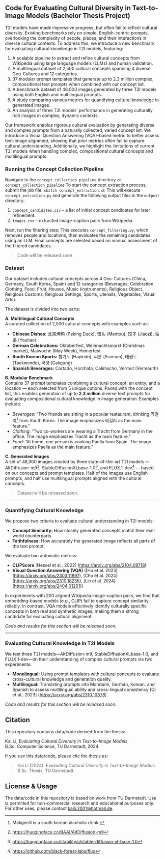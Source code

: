 ## Code for Evaluating Cultural Diversity in Text-to-Image Models (Bachelor Thesis Project)
T2I models have made impressive progress, but often fail to reflect cultural diversity. Existing benchmarks rely on simple, English-centric prompts, overlooking the complexity of people, places, and their interactions in diverse cultural contexts. To address this, we introduce a new benchmark for evaluating cultural knowledge in T2I models, featuring:

1) A scalable pipeline to extract and refine cultural concepts from Wikipedia using large language models (LLMs) and human validation.
2) A multilingual dataset of 2,500 cultural concepts spanning 4 diverse Geo-Cultures and 12 categories.
3) 37 modular prompt templates that generate up to 2.3 million complex, compositional text prompts when combined with our concept list.
4) A benchmark dataset of 48,000 images generated by three T2I models using both English and multilingual prompts.
5) A study comparing various metrics for quantifying cultural knowledge in generated images.
6) An analysis of three T2I models’ performance in generating culturally rich images in complex, dynamic contexts.

Our framework enables rigorous cultural evaluation by generating diverse and complex prompts from a naturally collected, varied concept list. We introduce a Visual Question Answering (VQA)-based metric to better assess text-image alignment, showing that prior metrics often fail to capture cultural understanding. Additionally, we highlight the limitations of current T2I models when handling complex, compositional cultural concepts and multilingual prompts.


### Running the Concept Collection Pipeline
Navigate to the `concept_collection_pipeline` directory
`cd concept_collection_pipeline`
To start the concept extraction process, submit the job file:
`sbatch concept_extraction.sh`
This will execute `concept_extraction.py` and generate the following output files in the `output/` directory:

1) `concept_candidates.csv` – a list of initial concept candidates for later refinement.
2) `images.csv` – extracted image–caption pairs from Wikipedia.

Next, run the filtering step:
This executes `concept_filtering.py`, which removes people and locations, then evaluates the remaining candidates using an LLM. Final concepts are selected based on manual assessment of the filtered candidates.

> Code will be released soon.

### Dataset
Our dataset includes cultural concepts across 4 Geo-Cultures (China, Germany, South Korea, Spain) and 12 categories (Beverages, Celebration, Clothing, Food, Fruit, Houses, Music (instruments), Religious Object, Religious Customs, Religious Settings, Sports, Utensils, Vegetables, Visual Arts).

The dataset is divided into two parts:

**A. Multilingual Cultural Concepts**  
A curated collection of 2,500 cultural concepts with examples such as:  

- **Chinese Dishes:** 北京烤鸭 (Peking Duck), 馒头 (Mantou), 饺子 (Jiaozi), 油条 (Youtiao)  
- **German Celebrations:** Oktoberfest, Weihnachtsmarkt (Christmas market), Maiwoche (May Week), Heinerfest  
- **South Korean Sports:** 합기도 (Hapkido), 씨름 (Ssireum), 태권도 (Taekwondo), 국궁 (Gakgung)  
- **Spanish Beverages:** Cortado, Horchata, Calimocho, Vermut (Vermouth)  

**B. Modular Benchmark**  
Contains 37 prompt templates combining a cultural concept, an entity, and a location — each selected from 5 unique options. Paired with the concept list, this enables generation of up to **2.3 million** diverse text prompts for evaluating compositional cultural knowledge in image generation. Examples include:

- *Beverages:* “Two friends are sitting in a popular restaurant, drinking 막걸리[^1] from South Korea. The image emphasizes 막걸리 as the main feature.”  
- *Clothing:* “Two co-workers are wearing a Tracht from Germany in the office. The image emphasizes Tracht as the main feature.”  
- *Food:* “At home, one person is cooking Paella from Spain. The image emphasizes Paella as the main feature.”  

**C. Generated Images**  
A set of 48,000 images created by three state-of-the-art T2I models — AltDiffusion-m9[^2], StableDiffusionXLbase-1.0[^3], and FLUX.1-dev[^4] — based on our concepts and prompt templates. Half of the images use English prompts, and half use multilingual prompts aligned with the cultural concepts.

> Dataset will be released soon.

---

[^1]: Makgeolli is a south korean alcoholic drink.
[^2]: https://huggingface.co/BAAI/AltDiffusion-m9
[^3]: https://huggingface.co/stabilityai/stable-diffusion-xl-base-1.0
[^4]: https://github.com/black-forest-labs/flux


### Quantifying Cultural Knowledge 

We propose two criteria to evaluate cultural understanding in T2I models:

- **Concept Similarity:** How closely generated concepts match their real-world counterparts.  
- **Faithfulness:** How accurately the generated image reflects all parts of the text prompt.

We evaluate two automatic metrics:

- **CLIPScore** [Hessel et al., 2022] (https://arxiv.org/abs/2104.08718)
- **Visual Question Answering (VQA)**  ([Hu et al. 2023] (https://arxiv.org/abs/2303.11897), [Cho et al. 2024] (https://arxiv.org/abs/2310.18235), [Lin et al. 2024] (https://arxiv.org/abs/2404.01291))


In experiments with 200 aligned Wikipedia image–caption pairs, we find that embedding-based models (e.g., CLIP) fail to capture concept similarity reliably. In contrast, VQA models effectively identify culturally specific concepts in both real and synthetic images, making them a strong candidate for evaluating cultural alignment.

*Code and results for this section will be released soon.*

---

### Evaluating Cultural Knowledge in T2I Models

We test three T2I models—AltDiffusion-m9, StableDiffusionXLbase-1.0, and FLUX.1-dev—on their understanding of complex cultural prompts via two experiments:

- **Monolingual:** Using prompt templates with cultural concepts to evaluate cross-cultural knowledge and generation quality.  
- **Multilingual:** Translating prompts into Mandarin, German, Korean, and Spanish to assess multilingual ability and cross-lingual consistency [Qi et al., 2023] (https://arxiv.org/abs/2310.10378).

*Code and results for this section will be released soon.*


## Citation

This repository contains data/code derived from the thesis:

Kai Li, *Evaluating Cultural Diversity in Text-to-Image Models*,  
B.Sc. Computer Science, TU Darmstadt, 2024.

If you use this data/code, please cite the thesis as:

> Kai Li (2024). *Evaluating Cultural Diversity in Text-to-Image Models*.  
> B.Sc. Thesis, TU Darmstadt.

## License & Usage

The data/code in this repository is based on work from TU Darmstadt. Use is permitted for non-commercial research and educational purposes only. For other uses, please contact kaili.2001@hotmail.de.

